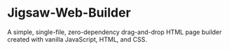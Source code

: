 # Jigsaw-Web-Builder
A simple, single-file, zero-dependency drag-and-drop HTML page builder created with vanilla JavaScript, HTML, and CSS.
